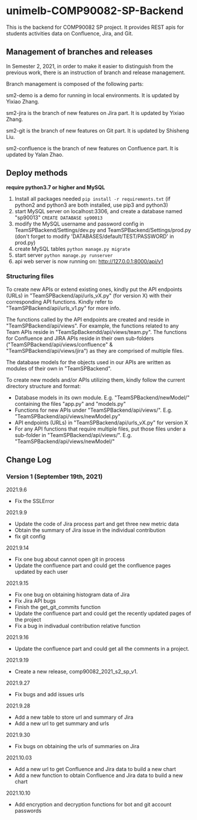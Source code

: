 # unimelb-COMP90082-SP-Backend
This is the backend for COMP90082 SP project.
It provides REST apis for students activities data on Confluence, Jira, and Git.


## Management of branches and releases

In Semester 2, 2021, in order to make it easier to distinguish from the previous work, there is an instruction of branch and release management.

Branch management is composed of the following parts:

sm2-demo is a demo for running in local environments. It is updated by Yixiao Zhang.

sm2-jira is the branch of new features on Jira part. It is updated by Yixiao Zhang.

sm2-git is the branch of new features on Git part. It is updated by Shisheng Liu.

sm2-confluence is the branch of new features on Confluence part. It is updated by Yalan Zhao.

## Deploy methods

**require python3.7 or higher and MySQL**

1. Install all packages needed `pip install -r requirements.txt` (if python2 and python3 are both installed, use pip3 and python3)
2. start MySQL server on localhost:3306, and create a database named "sp90013" `CREATE DATABASE sp90013`
3. modify the MySQL username and password config in TeamSPBackend/Settings/dev.py and TeamSPBackend/Settings/prod.py (don't forget to modify 'DATABASES/default/TEST/PASSWORD' in prod.py)
4. create MySQL tables `python manage.py migrate`
5. start server `python manage.py runserver`
6. api web server is now running on: http://127.0.0.1:8000/api/v1


### Structuring files

To create new APIs or extend existing ones, kindly put the API endpoints (URLs) in "TeamSPBackend/api/urls_vX.py" (for version X) with their corresponding API functions. Kindly refer to "TeamSPBackend/api/urls_v1.py" for more info.

The functions called by the API endpoints are created and reside in "TeamSPBackend/api/views". For example, the functions related to any Team APIs reside in "TeamSpBackendd/api/views/team.py". The functions for Confluence and JIRA APIs reside in their own sub-folders ("TeamSPBackend/api/views/confluence" & "TeamSPBackend/api/views/jira") as they are comprised of multiple files.

The database models for the objects used in our APIs are written as modules of their own in "TeamSPBackend".

To create new models and/or APIs utilizing them, kindly follow the current directory structure and format:

- Database models in its own module. E.g. "TeamSPBackend/newModel/" containing the files "app.py" and "models.py"
- Functions for new APIs under "TeamSPBackend/api/views/". E.g. "TeamSPBackend/api/views/newModel.py"
- API endpoints (URLs) in "TeamSPBackend/api/urls_vX.py" for version X
- For any API functions that require multiple files, put those files under a sub-folder in "TeamSPBackend/api/views/". E.g. "TeamSPBackend/api/views/newModel/"


## Change Log
### Version 1 (September 19th, 2021)

2021.9.6
- Fix the SSLError

2021.9.9
- Update the code of Jira process part and get three new metric data
- Obtain the summary of Jira issue in the individual contribution 
- fix git config

2021.9.14

- Fix one bug about cannot open git in process
- Update the confluence part and could get the confluence pages updated by each user

2021.9.15

- Fix one bug on obtaining histogram data of Jira
- Fix Jira API bugs
- Finish the get_git_commits function
- Update the confluence part and could get the recently updated pages of the project
- Fix a bug in indivadual contribution relative function

2021.9.16

- Update the confluence part and could get all the comments in a project.

2021.9.19

- Create a new release, comp90082_2021_s2_sp_v1.

2021.9.27

- Fix bugs and add issues urls

2021.9.28

- Add a new table to store url and summary of Jira
- Add a new url to get summary and urls

2021.9.30

- Fix bugs on obtaining the urls of summaries on Jira

2021.10.03

- Add a new url to get Confluence and Jira data to build a new chart
- Add a new function to obtain Confluence and Jira data to build a new chart

2021.10.10

- Add encryption and decryption functions for bot and git account passwords
